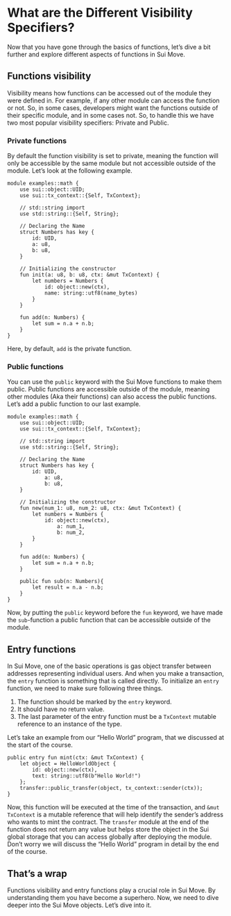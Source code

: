 # What are the Different Visibility Specifiers?

Now that you have gone through the basics of functions, let’s dive a bit further and explore different aspects of functions in Sui Move.

## Functions visibility

Visibility means how functions can be accessed out of the module they were defined in. For example, if any other module can access the function or not. So, in some cases, developers might want the functions outside of their specific module, and in some cases not. So, to handle this we have two most popular visibility specifiers: Private and Public.

### Private functions

By default the function visibility is set to private, meaning the function will only be accessible by the same module but not accessible outside of the module. Let’s look at the following example.

```
module examples::math {
	use sui::object::UID;
	use sui::tx_context::{Self, TxContext};

	// std::string import
	use std::string::{Self, String};

	// Declaring the Name
	struct Numbers has key {
		id: UID,
		a: u8,
		b: u8,
	}

	// Initializing the constructor
	fun init(a: u8, b: u8, ctx: &mut TxContext) {
		let numbers = Numbers {
			id: object::new(ctx),
			name: string::utf8(name_bytes)
		}
	}

	fun add(n: Numbers) {
		let sum = n.a + n.b;
	}
}
```

Here, by default, `add` is the private function.

### Public functions

You can use the `public` keyword with the Sui Move functions to make them public. Public functions are accessible outside of the module, meaning other modules (Aka their functions) can also access the public functions. Let’s add a public function to our last example.

```
module examples::math {
	use sui::object::UID;
	use sui::tx_context::{Self, TxContext};

	// std::string import
	use std::string::{Self, String};

	// Declaring the Name
	struct Numbers has key {
		id: UID,
			a: u8,
			b: u8,
	}

	// Initializing the constructor
	fun new(num_1: u8, num_2: u8, ctx: &mut TxContext) {
		let numbers = Numbers {
			id: object::new(ctx),
				a: num_1,
				b: num_2,
		}
	}

	fun add(n: Numbers) {
		let sum = n.a + n.b;
	}

	public fun sub(n: Numbers){
		let result = n.a - n.b;
	}
}
```

Now, by putting the `public` keyword before the `fun` keyword, we have made the `sub`-function a public function that can be accessible outside of the module.

## Entry functions

In Sui Move, one of the basic operations is gas object transfer between addresses representing individual users. And when you make a transaction, the `entry` function is something that is called directly. To initialize an `entry` function, we need to make sure following three things.

1. The function should be marked by the `entry` keyword.
2. It should have no return value.
3. The last parameter of the entry function must be a `TxContext` mutable reference to an instance of the type.

Let’s take an example from our “Hello World” program, that we discussed at the start of the course.

```
public entry fun mint(ctx: &mut TxContext) {
    let object = HelloWorldObject {
        id: object::new(ctx),
        text: string::utf8(b"Hello World!")
    };
    transfer::public_transfer(object, tx_context::sender(ctx));
}
```

Now, this function will be executed at the time of the transaction, and `&mut TxContext` is a mutable reference that will help identify the sender’s address who wants to mint the contract. The `transfer` module at the end of the function does not return any value but helps store the object in the Sui global storage that you can access globally after deploying the module. Don’t worry we will discuss the “Hello World” program in detail by the end of the course.

## That’s a wrap

Functions visibility and entry functions play a crucial role in Sui Move. By understanding them you have become a superhero. Now, we need to dive deeper into the Sui Move objects. Let’s dive into it.